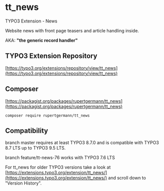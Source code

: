 # tt_news

TYPO3 Extension - News

Website news with front page teasers and article handling inside. 

AKA: **"the generic record handler"**

## TYPO3 Extension Repository
 
[https://typo3.org/extensions/repository/view/tt_news](https://typo3.org/extensions/repository/view/tt_news)



## Composer

[https://packagist.org/packages/rupertgermann/tt_news](https://packagist.org/packages/rupertgermann/tt_news)

    composer require rupertgermann/tt_news
    
## Compatibility

branch master requires at least TYPO3 8.7.0 and is compatible with TYPO3 8.7 LTS up to TYPO3 9.5 LTS.

branch feature/tt-news-76 works with TYPO3 7.6 LTS

For tt_news for older TYPO3 versions take a look at [https://extensions.typo3.org/extension/tt_news/](https://extensions.typo3.org/extension/tt_news/)  and scroll down to "Version History".      